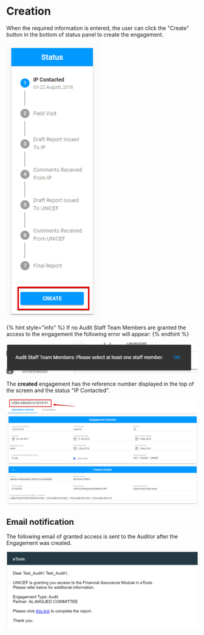 # Creation

When the required information is entered, the user can click the "Create" button in the bottom of status panel to create the engagement.

![Create button](../../../.gitbook/assets/27.png)

{% hint style="info" %}
If no Audit Staff Team Members are granted the access to the engagement the following error will appear:
{% endhint %}

![The error message while no auditors are accessed to the engagement](../../../.gitbook/assets/25.png)

The **created** engagement has the reference number displayed in the top of the screen and the status "IP Contacted". 

![The reference number in the top of the engagement&apos;s screen](../../../.gitbook/assets/41.png)

## **Email notification**

The following email of granted access is sent to the Auditor after the Engagement was created.

![Email of granting the access to the engagement](../../../.gitbook/assets/26%20%281%29.png)

